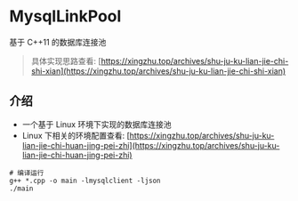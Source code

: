 # MysqlLinkPool
基于 C++11 的数据库连接池

> 具体实现思路查看: [https://xingzhu.top/archives/shu-ju-ku-lian-jie-chi-shi-xian](https://xingzhu.top/archives/shu-ju-ku-lian-jie-chi-shi-xian)

## 介绍

- 一个基于 Linux 环境下实现的数据库连接池
- Linux 下相关的环境配置查看: [https://xingzhu.top/archives/shu-ju-ku-lian-jie-chi-huan-jing-pei-zhi](https://xingzhu.top/archives/shu-ju-ku-lian-jie-chi-huan-jing-pei-zhi)

```SHELL
# 编译运行
g++ *.cpp -o main -lmysqlclient -ljson
./main
```

